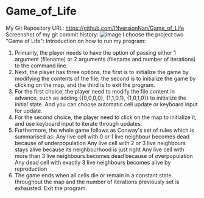 # Game_of_Life
My Git Repository URL: https://github.com/INversionNan/Game_of_Life
Screenshot of my git commit history:
![image](https://user-images.githubusercontent.com/102014220/169686485-d0a6e570-17ca-4219-9a43-7e55ed7127a4.png)
I choose the project two "Game of Life":
Introduction on how to run my program:
1. Primarily, the player needs to have the option of passing either 1 argument (filename) or 2 arguments (filename and number of iterations) to the command line.
2. Next, the player has three options, the first is to initialize the game by modifying the contents of the file, the second is to initialize the game by clicking on the map, and the third is to exit the program.
3. For the first choice, the player need to modify the file content in advance, such as adding {{0,0,0,0}, {1,1,0,1}, {1,0,1,0}} to initialize the initial state. And you can choose automatic cell update or keyboard input for update. 
4. For the second choice, the player need to click on the map to initialize it, and use keyboard input to iterate through updates.
5. Furthermore, the whole game follows as Conway's set of rules which is summarised as:
   Any live cell with 0 or 1 live neighbour becomes dead because of underpopulation
   Any live cell with 2 or 3 live neighbours stays alive because its neighbourhood is just right
   Any live cell with more than 3 live neighbours becomes dead because of overpopulation
   Any dead cell with exactly 3 live neighbours becomes alive by reproduction
6. The game ends when all cells die or remain in a constant state throughout the map and the number of iterations previously set is exhausted. Exit the program.
